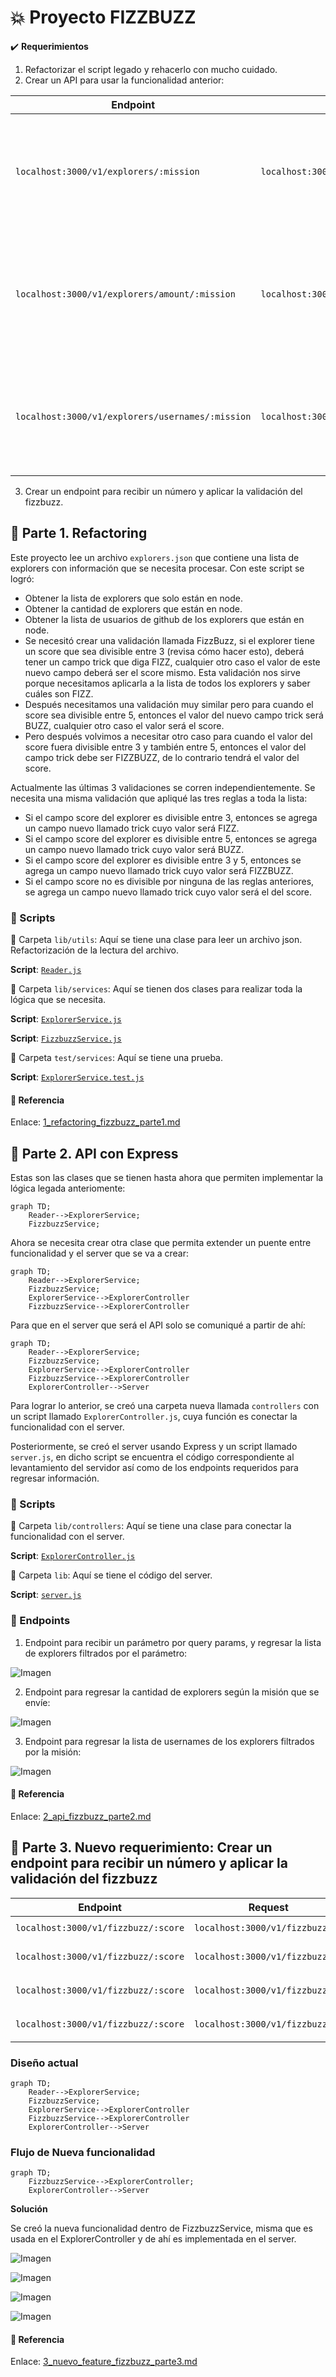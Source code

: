 # 💥 Proyecto FIZZBUZZ

✔️ **Requerimientos**

1. Refactorizar el script legado y rehacerlo con mucho cuidado. 
2. Crear un API para usar la funcionalidad anterior:

| Endpoint | Request | Response |
|---|---|---|
| `localhost:3000/v1/explorers/:mission` | `localhost:3000/v1/explorers/node` | Deberás obtener la lista de explorers en la misión que enviaste (node o java) |
| `localhost:3000/v1/explorers/amount/:mission` | `localhost:3000/v1/explorers/amount/node` | Deberás obtener la cantidad de explorers según la misión que enviaste (node o java) |
| `localhost:3000/v1/explorers/usernames/:mission` | `localhost:3000/v1/explorers/usernames/node` | Deberás obtener la lista de usernames en la misión que enviaste (node o java) |

3. Crear un endpoint para recibir un número y aplicar la validación del fizzbuzz. 

## 💫 Parte 1. Refactoring

Este proyecto lee un archivo `explorers.json` que contiene una lista de explorers con información que se necesita procesar. Con este script se logró:

+ Obtener la lista de explorers que solo están en node.
+ Obtener la cantidad de explorers que están en node.
+ Obtener la lista de usuarios de github de los explorers que están en node.
+ Se necesitó crear una validación llamada FizzBuzz, si el explorer tiene un score que sea divisible entre 3 (revisa cómo hacer esto), deberá tener un campo trick que diga FIZZ, cualquier otro caso el valor de este nuevo campo deberá ser el score mismo. Esta validación nos sirve porque necesitamos aplicarla a la lista de todos los explorers y saber cuáles son FIZZ.
+ Después necesitamos una validación muy similar pero para cuando el score sea divisible entre 5, entonces el valor del nuevo campo trick será BUZZ, cualquier otro caso el valor será el score.
+ Pero después volvimos a necesitar otro caso para cuando el valor del score fuera divisible entre 3 y también entre 5, entonces el valor del campo trick debe ser FIZZBUZZ, de lo contrario tendrá el valor del score.

Actualmente las últimas 3 validaciones se corren independientemente. Se necesita una misma validación que apliqué las tres reglas a toda la lista:

+ Si el campo score del explorer es divisible entre 3, entonces se agrega un campo nuevo llamado trick cuyo valor será FIZZ.
+ Si el campo score del explorer es divisible entre 5, entonces se agrega un campo nuevo llamado trick cuyo valor será BUZZ.
+ Si el campo score del explorer es divisible entre 3 y 5, entonces se agrega un campo nuevo llamado trick cuyo valor será FIZZBUZZ.
+ Si el campo score no es divisible por ninguna de las reglas anteriores, se agrega un campo nuevo llamado trick cuyo valor será el del score.

### 📌 Scripts

📁 Carpeta `lib/utils`: Aquí se tiene una clase para leer un archivo json. Refactorización de la lectura del archivo.

**Script**: [`Reader.js`](https://github.com/DanielaBeltranCruz/FizzBuzz/blob/master/lib/utils/Reader.js)

📁 Carpeta `lib/services`: Aquí se tienen dos clases para realizar toda la lógica que se necesita.

**Script**: [`ExplorerService.js`](https://github.com/DanielaBeltranCruz/FizzBuzz/blob/master/lib/services/ExplorerService.js)

**Script**: [`FizzbuzzService.js`](https://github.com/DanielaBeltranCruz/FizzBuzz/blob/master/lib/services/FizzbuzzService.js)

📁 Carpeta `test/services`: Aquí se tiene una prueba.

**Script**: [`ExplorerService.test.js`](https://github.com/DanielaBeltranCruz/FizzBuzz/blob/master/test/services/ExplorerService.test.js)

#### 📎 Referencia 

Enlace: [1_refactoring_fizzbuzz_parte1.md](https://github.com/LaunchX-InnovaccionVirtual/MissionNodeJS/blob/main/semanas/semana_4/1_refactoring_fizzbuzz_parte1.md "1_refactoring_fizzbuzz_parte1.md")

## 💫 Parte 2. API con Express

Estas son las clases que se tienen hasta ahora que permiten implementar la lógica legada anteriomente:

```mermaid
graph TD;
    Reader-->ExplorerService;
    FizzbuzzService;
```

Ahora se necesita crear otra clase que permita extender un puente entre funcionalidad y el server que se va a crear:

```mermaid
graph TD;
    Reader-->ExplorerService;
    FizzbuzzService;
    ExplorerService-->ExplorerController
    FizzbuzzService-->ExplorerController
```

Para que en el server que será el API solo se comuniqué a partir de ahí:

```mermaid
graph TD;
    Reader-->ExplorerService;
    FizzbuzzService;
    ExplorerService-->ExplorerController
    FizzbuzzService-->ExplorerController
    ExplorerController-->Server
```

Para lograr lo anterior, se creó una carpeta nueva llamada `controllers` con un script llamado `ExplorerController.js`, cuya función es conectar la funcionalidad con el server.

Posteriormente, se creó el server usando Express y un script llamado `server.js`, en dicho script se encuentra el código correspondiente al levantamiento del servidor así como de los endpoints requeridos para regresar información.

### 📌 Scripts

📁 Carpeta `lib/controllers`: Aquí se tiene una clase para conectar la funcionalidad con el server.

**Script**: [`ExplorerController.js`](https://github.com/DanielaBeltranCruz/FizzBuzz/blob/master/lib/controllers/ExplorerController.js)

📁 Carpeta `lib`: Aquí se tiene el código del server.

**Script**: [`server.js`](https://github.com/DanielaBeltranCruz/FizzBuzz/blob/master/lib/server.js)


### 📍 Endpoints

1. Endpoint para recibir un parámetro por query params, y regresar la lista de explorers filtrados por el parámetro: 

![Imagen](https://github.com/DanielaBeltranCruz/FizzBuzz/blob/master/images/req_2.1.PNG)

2. Endpoint para regresar la cantidad de explorers según la misión que se envíe:

![Imagen](https://github.com/DanielaBeltranCruz/FizzBuzz/blob/master/images/req_2.2.PNG)

3. Endpoint para regresar la lista de usernames de los explorers filtrados por la misión:

![Imagen](https://github.com/DanielaBeltranCruz/FizzBuzz/blob/master/images/req_2.3.PNG)

#### 📎 Referencia 

Enlace: [2_api_fizzbuzz_parte2.md](https://github.com/LaunchX-InnovaccionVirtual/MissionNodeJS/blob/main/semanas/semana_4/2_api_fizzbuzz_parte2.md)

## 💫 Parte 3. Nuevo requerimiento: Crear un endpoint para recibir un número y aplicar la validación del fizzbuzz

| Endpoint | Request | Response |
|---|---|---|
| `localhost:3000/v1/fizzbuzz/:score` | `localhost:3000/v1/fizzbuzz/1` | `{score: 1, trick: 1}` |
| `localhost:3000/v1/fizzbuzz/:score` | `localhost:3000/v1/fizzbuzz/3` | `{score: 3, trick: "Fizzz"}` |
| `localhost:3000/v1/fizzbuzz/:score` | `localhost:3000/v1/fizzbuzz/5` | `{score: 5, trick: "Buzz"}` |
| `localhost:3000/v1/fizzbuzz/:score` | `localhost:3000/v1/fizzbuzz/15` | `{score: 15, trick: "Fizzbuzz"}` |

### Diseño actual

```mermaid
graph TD;
    Reader-->ExplorerService;
    FizzbuzzService;
    ExplorerService-->ExplorerController
    FizzbuzzService-->ExplorerController
    ExplorerController-->Server
```

### Flujo de Nueva funcionalidad

```mermaid
graph TD;
    FizzbuzzService-->ExplorerController;
    ExplorerController-->Server
```

**Solución**

Se creó la nueva funcionalidad dentro de FizzbuzzService, misma que es usada en el ExplorerController y de ahí es implementada en el server.

![Imagen](https://github.com/DanielaBeltranCruz/FizzBuzz/blob/master/images/req_3.1.PNG)

![Imagen](https://github.com/DanielaBeltranCruz/FizzBuzz/blob/master/images/req_3.2.PNG)

![Imagen](https://github.com/DanielaBeltranCruz/FizzBuzz/blob/master/images/req_3.3.PNG)

![Imagen](https://github.com/DanielaBeltranCruz/FizzBuzz/blob/master/images/req_3.4.PNG)

#### 📎 Referencia 

Enlace: [3_nuevo_feature_fizzbuzz_parte3.md](https://github.com/LaunchX-InnovaccionVirtual/MissionNodeJS/blob/main/semanas/semana_4/3_nuevo_feature_fizzbuzz_parte3.md)



